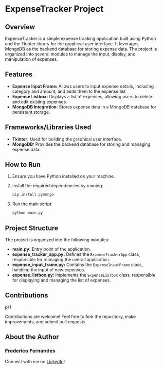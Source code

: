# ExpenseTracker Project

## Overview

ExpenseTracker is a simple expense tracking application built using Python and the Tkinter library for the graphical user interface. It leverages MongoDB as the backend database for storing expense data. The project is organized into several modules to manage the input, display, and manipulation of expenses.

## Features

- **Expense Input Frame:** Allows users to input expense details, including category and amount, and adds them to the expense list.
- **Expense Listbox:** Displays a list of expenses, allowing users to delete and edit existing expenses.
- **MongoDB Integration:** Stores expense data in a MongoDB database for persistent storage.

## Frameworks/Libraries Used

- **Tkinter:** Used for building the graphical user interface.
- **MongoDB:** Provides the backend database for storing and managing expense data.

## How to Run

1. Ensure you have Python installed on your machine.
2. Install the required dependencies by running:

    ```bash
    pip install pymongo
    ```

3. Run the main script:

    ```bash
    python main.py
    ```

## Project Structure

The project is organized into the following modules:

- **main.py:** Entry point of the application.
- **expense_tracker_app.py:** Defines the `ExpenseTrackerApp` class, responsible for managing the overall application.
- **expense_input_frame.py:** Contains the `ExpenseInputFrame` class, handling the input of new expenses.
- **expense_listbox.py:** Implements the `ExpenseListbox` class, responsible for displaying and managing the list of expenses.

## Contributions

pr1

Contributions are welcome! Feel free to fork the repository, make improvements, and submit pull requests.

## About the Author

### Frederico Fernandes

Connect with me on [LinkedIn](https://www.linkedin.com/in/f-fernandes/)!
